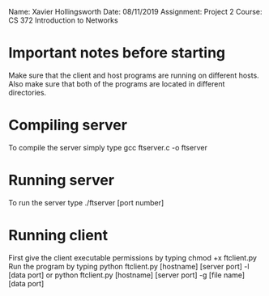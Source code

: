Name: Xavier Hollingsworth
Date: 08/11/2019
Assignment: Project 2
Course: CS 372 Introduction to Networks

# Important notes before starting
Make sure that the client and host programs are running on different hosts. Also make sure that both of the programs are located in different directories.


# Compiling server
To compile the server simply type gcc ftserver.c -o ftserver

# Running server
To run the server type ./ftserver [port number]

# Running client
First give the client executable permissions by typing chmod +x ftclient.py
Run the program by typing python ftclient.py [hostname]  [server port] -l [data port]
or python ftclient.py [hostname] [server port] -g [file name] [data port]
